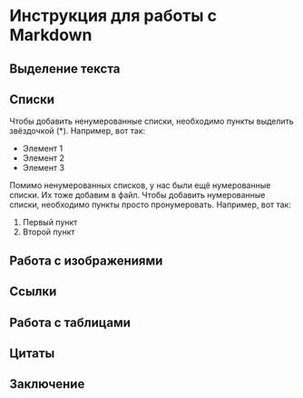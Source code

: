 # Инструкция для работы с Markdown

## Выделение текста

## Списки
Чтобы добавить ненумерованные списки, необходимо пункты выделить звёздочкой
(*). Например, вот так:
* Элемент 1
* Элемент 2
* Элемент 3

Помимо ненумерованных списков, у нас были ещё нумерованные списки. Их тоже добавим в файл.
Чтобы добавить нумерованные списки, необходимо пункты просто пронумеровать.
Например, вот так:
1. Первый пункт
2. Второй пункт

## Работа с изображениями

## Ссылки

## Работа с таблицами

## Цитаты

## Заключение